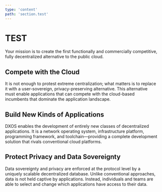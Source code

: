```yaml
---
type: 'content'
path: 'section.test'
---
```


# TEST

Your mission is to create the first functionally and commercially competitive, 
fully decentralized alternative to the public cloud.

## Compete with the Cloud

It is not enough to protest extreme centralization; what matters is to replace it with a user-sovereign, privacy-preserving alternative. This alternative must enable applications that can compete with the cloud-based incumbents that dominate the application landscape.


## Build New Kinds of Applications

DXOS enables the development of entirely new classes of decentralized applications. It is a network operating system, infrastructure platform, programming framework, and toolchain—providing a complete development solution that rivals conventional cloud platforms. 


## Protect Privacy and Data Sovereignty

Data sovereignty and privacy are enforced at the protocol level by a uniquely scalable decentralized database. Unlike conventional approaches, data is not held captive by applications. Instead, individuals and teams are able to select and change which applications have access to their data. 
